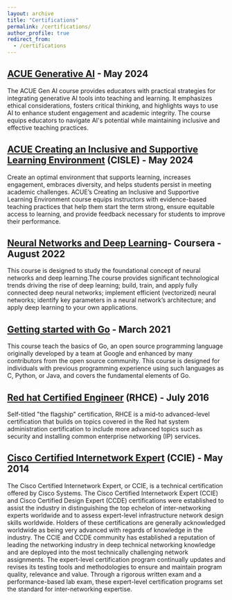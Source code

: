 ```yaml
---
layout: archive
title: "Certifications"
permalink: /certifications/
author_profile: true
redirect_from:
  - /certifications
---
```

## [ACUE Generative AI](https://acue.org/ai-series/) - May 2024
The ACUE Gen AI course provides educators with practical strategies for integrating generative AI tools into teaching and learning. It emphasizes ethical considerations, fosters critical thinking, and highlights ways to use AI to enhance student engagement and academic integrity. The course equips educators to navigate AI's potential while maintaining inclusive and effective teaching practices.


## [ACUE Creating an Inclusive and Supportive Learning Environment](https://learn.acue.org/course/creating-an-inclusive-and-supportive-learning-environment/) (CISLE) - May 2024
Create an optimal environment that supports learning, increases engagement, embraces diversity, and helps students persist in meeting academic challenges. ACUE’s Creating an Inclusive and Supportive Learning Environment course equips instructors with evidence-based teaching practices that help them start the term strong, ensure equitable access to learning, and provide feedback necessary for students to improve their performance.


## [Neural Networks and Deep Learning]((https://www.coursera.org/learn/neural-networks-deep-learning))- Coursera - August 2022
This course is designed to study the foundational concept of neural networks and deep learning.The course provides significant technological trends driving the rise of deep learning; build, train, and apply fully connected deep neural networks; implement efficient (vectorized) neural networks; identify key parameters in a neural network’s architecture; and apply deep learning to your own applications.

## [Getting started with Go](https://www.coursera.org/learn/golang-getting-started) - March 2021
This course teach the basics of Go, an open source programming language originally developed by a team at Google and enhanced by many contributors from the open source community. This course is designed for individuals with previous programming experience using such languages as C, Python, or Java, and covers the fundamental elements of Go. 

## [Red hat Certified Engineer](https://www.redhat.com/en/services/certification/rhce) (RHCE)  - July 2016
Self-titled "the flagship" certification, RHCE is a mid-to advanced-level certification that builds on topics covered in the Red hat system administration certification to include more advanced topics such as security and installing common enterprise networking (IP) services.

## [Cisco Certified Internetwork Expert](https://www.cisco.com/c/en/us/training-events/training-certifications/certifications/expert/ccie-enterprise-infrastructure.html) (CCIE) - May 2014
The Cisco Certified Internetwork Expert, or CCIE, is a technical certification offered by Cisco Systems. The Cisco Certified Internetwork Expert (CCIE) and Cisco Certified Design Expert (CCDE) certifications were established to assist the industry in distinguishing the top echelon of inter-networking experts worldwide and to assess expert-level infrastructure network design skills worldwide. Holders of these certifications are generally acknowledged worldwide as being very advanced with regards of knowledge in the industry. The CCIE and CCDE community has established a reputation of leading the networking industry in deep technical networking knowledge and are deployed into the most technically challenging network assignments. The expert-level certification program continually updates and revises its testing tools and methodologies to ensure and maintain program quality, relevance and value. Through a rigorous written exam and a performance-based lab exam, these expert-level certification programs set the standard for inter-networking expertise.


